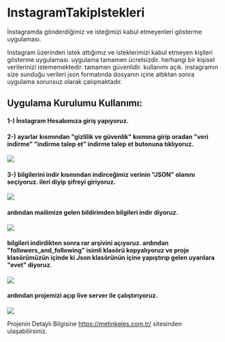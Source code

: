 # InstagramTakipIstekleri
İnstagramda gönderdiğimiz ve isteğimizi kabul etmeyenleri gösterme uygulaması.

 Instagram üzerinden istek attığımız ve isteklerimizi kabul etmeyen kişileri gösterme uygulaması. uygulama tamamen ücretsizdir.
 herhangi bir kişisel verilerinizi istememektedir. tamamen güvenlidir. kullanımı açık. instagramın size sunduğu verileri json formatında dosyanın içine attıktan sonra uygulama sorunsuz olarak çalışmaktadır.

## Uygulama Kurulumu Kullanımı:
#### 1-) İnstagram Hesabımıza giriş yapıyoruz.
#### 2-) ayarlar kısmından "gizlilik ve güvenlik" kısmına girip oradan "veri indirme" "indirme talep et" indirme talep et butonuna tıklıyoruz.
<img src="https://i.hizliresim.com/8flpn0h.png"></img>
#### 3-) bilgilerini indir kısmından indirceğimiz verinin "JSON" olanını seçiyoruz. ileri diyip şifreyi giriyoruz.
<img src="https://i.hizliresim.com/cm5zhbd.png"></img>
#### ardından mailimize gelen bildirimden bilgileri indir diyoruz.
<img src="https://i.hizliresim.com/kyy2yht.png"></img>
#### bilgileri indirdikten sonra rar arşivini açıyoruz. ardından "followers_and_following" isimli klasörü kopyalıyoruz ve proje klasörümüzün içinde ki Json klasörünün içine yapıştırıp gelen uyarılara "evet" diyoruz.
<img src="https://i.hizliresim.com/70id5a4.png"></img>
#### ardından projemizi açıp live server ile çalıştırıyoruz.
<img src="https://i.hizliresim.com/ddkzu2o.png"></img>

Projenin Detaylı Bilgisine https://metinkeles.com.tr/ sitesinden ulaşabilirsiniz.

